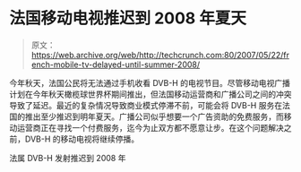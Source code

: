 # 法国移动电视推迟到 2008 年夏天

> 原文：<https://web.archive.org/web/http://techcrunch.com:80/2007/05/22/french-mobile-tv-delayed-until-summer-2008/>

今年秋天，法国公民将无法通过手机收看 DVB-H 的电视节目。尽管移动电视广播计划在今年秋天橄榄球世界杯期间推出，但法国移动运营商和广播公司之间的冲突导致了延迟。最近的复杂情况导致商业模式停滞不前，可能会将 DVB-H 服务在法国的推出至少推迟到明年夏天。广播公司似乎想要一个广告资助的免费服务，而移动运营商正在寻找一个付费服务，迄今为止双方都不愿意让步。在这个问题解决之前，DVB-H 的移动电视将继续停播。

法属 DVB-H 发射推迟到 2008 年